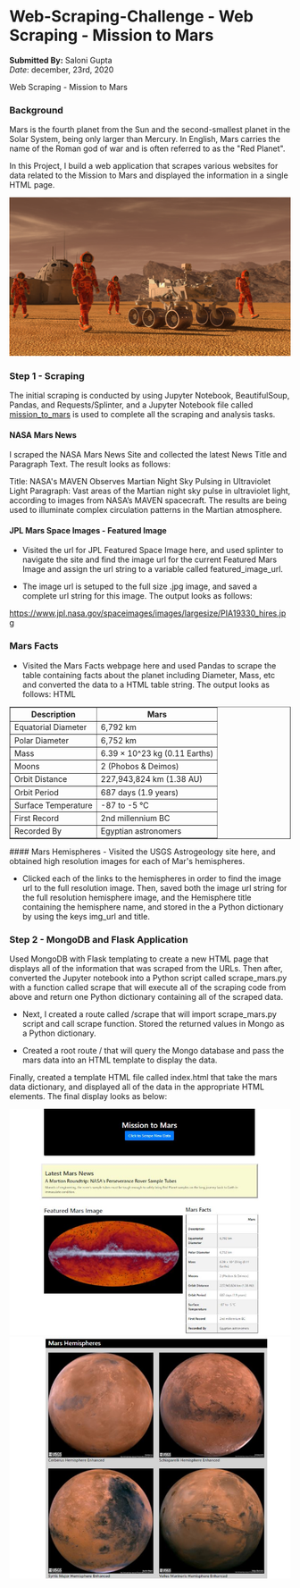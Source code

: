 # Web-Scraping-Challenge -  Web Scraping - Mission to Mars </br>
 **Submitted By:** Saloni Gupta\
_Date_: december, 23rd, 2020 
 
Web Scraping - Mission to Mars  </br>
### Background
Mars is the fourth planet from the Sun and the second-smallest planet in the Solar System, being only larger than Mercury. In English, Mars carries the name of the Roman god of war and is often referred to as the "Red Planet".

In this Project, I build a web application that scrapes various websites for data related to the Mission to Mars and displayed the information in a single HTML page.

![Hml image](./Images/mission_to_mars.png)
</br>

### Step 1 - Scraping
The initial scraping is conducted by using Jupyter Notebook, BeautifulSoup, Pandas, and Requests/Splinter, and a Jupyter Notebook file called [mission_to_mars](./Mission_to_Mars/mission_to_mars.ipynb) is used to complete all the scraping and analysis tasks.

#### NASA Mars News
I scraped the NASA Mars News Site and collected the latest News Title and Paragraph Text. The result looks as follows:

Title:  NASA's MAVEN Observes Martian Night Sky Pulsing in Ultraviolet Light
Paragraph:  Vast areas of the Martian night sky pulse in ultraviolet light, according to images from NASA’s MAVEN spacecraft. The results are being used to illuminate complex circulation patterns in the Martian atmosphere.

#### JPL Mars Space Images - Featured Image
- Visited the url for JPL Featured Space Image here, and used splinter to navigate the site and find the image url for the current Featured Mars Image and assign the url string to a variable called featured_image_url.

- The image url is setuped to the full size .jpg image, and saved a complete url string for this image. The output looks as follows:

https://www.jpl.nasa.gov/spaceimages/images/largesize/PIA19330_hires.jpg

### Mars Facts
- Visited the Mars Facts webpage here and used Pandas to scrape the table containing facts about the planet including Diameter, Mass, etc and converted the data to a HTML table string.
The output looks as follows:
HTML

<table border="1" class="dataframe">
  <thead>
    <tr style="text-align: center;">
      <th>Description</th>
      <th>Mars</th>
    </tr>
  </thead>
  <tbody>
    <tr>
      <td>Equatorial Diameter</td>
      <td>6,792 km</td>
    </tr>
    <tr>
      <td>Polar Diameter</td>
      <td>6,752 km</td>
    </tr>
    <tr>
      <td>Mass</td>
      <td>6.39 × 10^23 kg (0.11 Earths)</td>
    </tr>
    <tr>
      <td>Moons</td>
      <td>2 (Phobos &amp; Deimos)</td>
    </tr>
    <tr>
      <td>Orbit Distance</td>
      <td>227,943,824 km (1.38 AU)</td>
    </tr>
    <tr>
      <td>Orbit Period</td>
      <td>687 days (1.9 years)</td>
    </tr>
    <tr>
      <td>Surface Temperature</td>
      <td>-87 to -5 °C</td>
    </tr>
    <tr>
      <td>First Record</td>
      <td>2nd millennium BC</td>
    </tr>
    <tr>
      <td>Recorded By</td>
      <td>Egyptian astronomers</td>
    </tr>
  </tbody>
</table>
#### Mars Hemispheres
- Visited the USGS Astrogeology site here, and obtained high resolution images for each of Mar's hemispheres.

- Clicked each of the links to the hemispheres in order to find the image url to the full resolution image. Then, saved both the image url string for the full resolution hemisphere image, and the Hemisphere title containing the hemisphere name, and stored in the a Python dictionary by using the keys img_url and title.

### Step 2 - MongoDB and Flask Application
Used MongoDB with Flask templating to create a new HTML page that displays all of the information that was scraped from the URLs. Then after, converted the Jupyter notebook into a Python script called scrape_mars.py with a function called scrape that will execute all of the scraping code from above and return one Python dictionary containing all of the scraped data.

- Next, I created a route called /scrape that will import scrape_mars.py script and call scrape function.
  Stored the returned values in Mongo as a Python dictionary.

- Created a root route / that will query the Mongo database and pass the mars data into an HTML template to display the data.

Finally, created a template HTML file called index.html that take the mars data dictionary, and displayed all of the data in the appropriate HTML elements. The final display looks as below:

![Browser page image](./Images/Screenshot1.jpg)
![Browser page2 image](./Images/Screenshot2.jpg)
